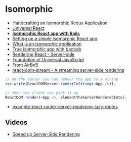 # Isomorphic

* [Handcrafting an Isomorphic Redux Application ](https://medium.com/front-end-developers/handcrafting-an-isomorphic-redux-application-with-love-40ada4468af4#.72n7y1odt)
* [Universal React](https://24ways.org/2015/universal-react/)
* [**Isomorphic React app with Rails**](https://medium.com/@olance/isomorphic-reactjs-app-with-ruby-on-rails-part-1-server-side-rendering-8438bbb1ea1c)
* [Setting up a simple isomorphic React app](http://jmfurlott.com/tutorial-setting-up-a-simple-isomorphic-react-app/)
* [What is an isomorphic application](https://www.lullabot.com/articles/what-is-an-isomorphic-application)
* [True isomorphic app with baobab](https://www.codementor.io/reactjs/tutorial/true-isomorphic-apps-react-baobab#/)
* [Rendering React - Server-side](https://www.beaconreader.com/beacon-engineering-blog/rendering-react)
* [Foundation of Universal JavaScript](https://strongloop.com/strongblog/the-foundations-of-universal-or-isomorphic-javascript/)
* [From AirBnB](https://github.com/goatslacker/iso)
* [react-dom-stream - A streaming server-side rendering](https://github.com/aickin/react-dom-stream)

```js
// on the server you can render the app to a string
res.write(ReactDOMServer.renderToString(<App />));

// then the client can pick it up
ReactDOM.render(<App />, elementTheServerRenderedInto);
```

* [example-react-router-server-rendering-lazy-routes](https://github.com/rackt/example-react-router-server-rendering-lazy-routes)

## Videos

* [Speed up Server-Side Rendering](https://youtu.be/PnpfGy7q96U)